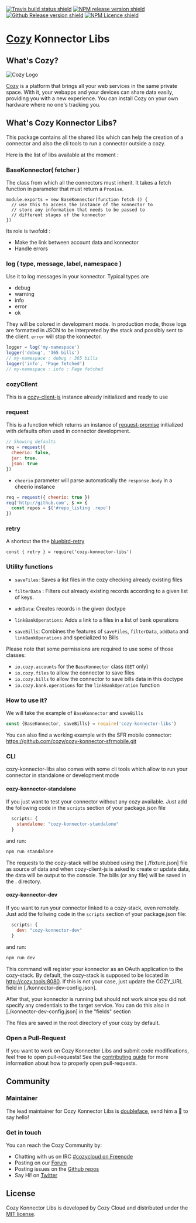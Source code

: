 [![Travis build status shield](https://img.shields.io/travis/cozy/cozy-konnector-libs/master.svg)](https://travis-ci.org/cozy/cozy-konnector-libs)
[![NPM release version shield](https://img.shields.io/npm/v/cozy-konnector-libs.svg)](https://www.npmjs.com/package/cozy-konnector-libs)
[![Github Release version shield](https://img.shields.io/github/tag/cozy/cozy-konnector-libs.svg)](https://github.com/cozy/cozy-konnector-libs/releases)
[![NPM Licence shield](https://img.shields.io/npm/l/cozy-konnector-libs.svg)](https://github.com/cozy/cozy-konnector-libs/blob/master/LICENSE)


[Cozy] Konnector Libs
=====================


What's Cozy?
------------

![Cozy Logo](https://cdn.rawgit.com/cozy/cozy-guidelines/master/templates/cozy_logo_small.svg)

[Cozy] is a platform that brings all your web services in the same private space.  With it, your webapps and your devices can share data easily, providing you with a new experience. You can install Cozy on your own hardware where no one's tracking you.


What's Cozy Konnector Libs?
---------------------------

This package contains all the shared libs which can help the creation of a connector and also the
cli tools to run a connector outside a cozy.

Here is the list of libs available at the moment :

### BaseKonnector( fetcher )

The class from which all the connectors must inherit. It takes a fetch function in parameter that must return a `Promise`.

```
module.exports = new BaseKonnector(function fetch () {
  // use this to access the instance of the konnector to
  // store any information that needs to be passed to
  // different stages of the konnector
})
```

Its role is twofold :

* Make the link between account data and konnector
* Handle errors

### log ( type, message, label, namespace )

Use it to log messages in your konnector. Typical types are

* debug
* warning
* info
* error
* ok

They will be colored in development mode. In production mode, those logs are formatted in JSON to be interpreted by the stack and possibly sent to the client. `error` will stop the konnector.

```js
logger = log('my-namespace')
logger('debug', '365 bills')
// my-namespace : debug : 365 bills
logger('info', 'Page fetched')
// my-namespace : info : Page fetched
```

### cozyClient

This is a [cozy-client-js](https://cozy.github.io/cozy-client-js/) instance already initialized and ready to use

### request

This is a function which returns an instance of [request-promise](https://www.npmjs.com/package/request-promise) initialized with
defaults often used in connector development.


```js
// Showing defaults
req = request({
  cheerio: false,
  jar: true,
  json: true
})
```

* `cheerio` parameter will parse automatically the `response.body` in a cheerio instance

```js
req = request({ cheerio: true })
req('http://github.com', $ => {
  const repos = $('#repo_listing .repo')
})
```

### retry

A shortcut the the [bluebird-retry](https://www.npmjs.com/package/bluebird-retry)

```
const { retry } = require('cozy-konnector-libs')

```

### Utility functions

- `saveFiles`: Saves a list files in the cozy checking already existing files
- `filterData` : Filters out already existing records according to a given list of keys.

- `addData`: Creates records in the given doctype
- `linkBankOperations`: Adds a link to a files in a list of bank operations
- `saveBills`: Combines the features of `saveFiles`, `filterData`, `addData` and  `linkBankOperations` and specialized to Bills

Please note that some permissions are required to use some of those classes:

- `io.cozy.accounts` for the `BaseKonnector` class (`GET` only)
- `io.cozy.files` to allow the connector to save files
- `io.cozy.bills` to allow the connector to save bills data in this doctype
- `io.cozy.bank.operations` for the `linkBankOperation` function

### How to use it?

We will take the example of `BaseKonnector` and `saveBills`

```javascript
const {BaseKonnector, saveBills} = require('cozy-konnector-libs')
```

You can also find a working example with the SFR mobile connector: https://github.com/cozy/cozy-konnector-sfrmobile.git

### CLI

cozy-konnector-libs also comes with some cli tools which allow to run your connector in standalone
or development mode

#### cozy-konnector-standalone

If you just want to test your connector without any cozy available. Just add the following code in
the `scripts` section of your package.json file

```javascript
  scripts: {
    standalone: "cozy-konnector-standalone"
  }
```

and run:

```sh
npm run standalone
```

The requests to the cozy-stack will be stubbed using the [./fixture.json] file as source of data
and when cozy-client-js is asked to create or update data, the data will be output to the console.
The bills (or any file) will be saved in the . directory.

#### cozy-konnector-dev

If you want to run your connector linked to a cozy-stack, even remotely. Just add the follwing code
in the `scripts` section of your package.json file:

```javascript
  scripts: {
    dev: "cozy-konnector-dev"
  }
```

and run:

```sh
npm run dev
```

This command will register your konnector as an OAuth application to the cozy-stack. By default,
the cozy-stack is supposed to be located in http://cozy.tools:8080. If this is not your case, just
update the COZY_URL field in [./konnector-dev-config.json].

After that, your konnector is running but should not work since you did not specify any credentials to
the target service. You can do this also in [./konnector-dev-config.json] in the "fields" section

The files are saved in the root directory of your cozy by default.

### Open a Pull-Request

If you want to work on Cozy Konnector Libs and submit code modifications, feel free to open pull-requests! See the [contributing guide][contribute] for more information about how to properly open pull-requests.


Community
---------

### Maintainer

The lead maintainer for Cozy Konnector Libs is [doubleface](https://github.com/doubleface), send him a :beers: to say hello!

### Get in touch

You can reach the Cozy Community by:

- Chatting with us on IRC [#cozycloud on Freenode][freenode]
- Posting on our [Forum][forum]
- Posting issues on the [Github repos][github]
- Say Hi! on [Twitter][twitter]


License
-------

Cozy Konnector Libs is developed by Cozy Cloud and distributed under the [MIT license][mit].


[cozy]: https://cozy.io "Cozy Cloud"
[mit]: LICENSE.md
[contribute]: CONTRIBUTING.md
[freenode]: http://webchat.freenode.net/?randomnick=1&channels=%23cozycloud&uio=d4
[forum]: https://forum.cozy.io/
[github]: https://github.com/cozy/
[twitter]: https://twitter.com/mycozycloud
